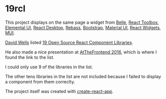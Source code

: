 # 19rcl

This project displays on the same page a widget from [Belle](http://nikgraf.github.io/belle/#/?_k=7mu5b3), [React Toolbox](http://react-toolbox.com/#/), [Elemental UI](http://elemental-ui.com/), [React Desktop](http://reactdesktop.js.org/demo/), [Rebass](http://jxnblk.com/rebass/), [Bootstrap](https://react-bootstrap.github.io/components.html), [Material UI](http://www.material-ui.com/#/), [React Widgets](http://jquense.github.io/react-widgets/docs/#/?_k=nf6my5), [MUI](https://www.muicss.com/docs/v1/example-layouts/responsive-side-menu).

[David Wells](https://github.com/davidwells) listed [19 Open Source React Component Libraries](http://davidwells.io/19-open-source-react-component-libraries-to-use-in-your-next-project/).

He also made a nice presentation at [AtTheFrontend 2016](https://www.youtube.com/watch?v=AwofAAThsx0), which is where I found the link to the list.

I could only use 9 of the libraries in the list.

The other tens libraries in the list are not included because I failed to display a component from them correclty.

The project itself was created with [create-react-app](https://github.com/facebookincubator/create-react-app).
